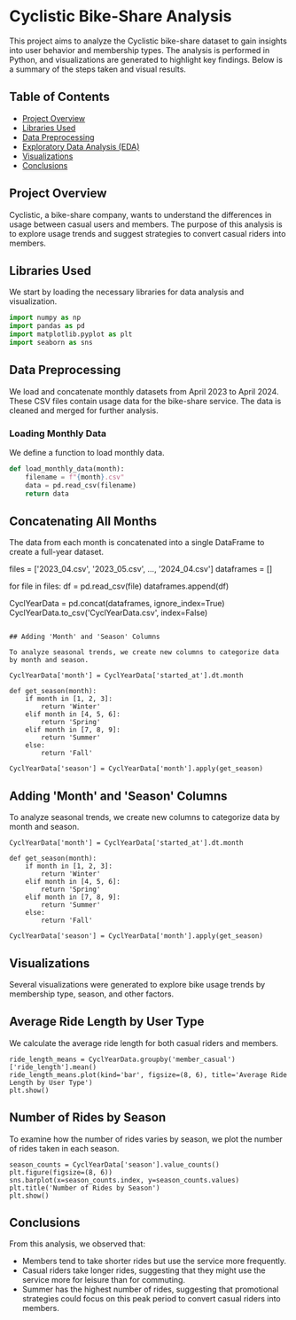 # Cyclistic Bike-Share Analysis

This project aims to analyze the Cyclistic bike-share dataset to gain insights into user behavior and membership types. The analysis is performed in Python, and visualizations are generated to highlight key findings. Below is a summary of the steps taken and visual results.

## Table of Contents

- [Project Overview](#project-overview)
- [Libraries Used](#libraries-used)
- [Data Preprocessing](#data-preprocessing)
- [Exploratory Data Analysis (EDA)](#exploratory-data-analysis-eda)
- [Visualizations](#visualizations)
- [Conclusions](#conclusions)

## Project Overview

Cyclistic, a bike-share company, wants to understand the differences in usage between casual users and members. The purpose of this analysis is to explore usage trends and suggest strategies to convert casual riders into members.

## Libraries Used

We start by loading the necessary libraries for data analysis and visualization.

```python
import numpy as np
import pandas as pd
import matplotlib.pyplot as plt
import seaborn as sns
```


## Data Preprocessing

We load and concatenate monthly datasets from April 2023 to April 2024. These CSV files contain usage data for the bike-share service. The data is cleaned and merged for further analysis.

### Loading Monthly Data

We define a function to load monthly data.

```python
def load_monthly_data(month):
    filename = f"{month}.csv"
    data = pd.read_csv(filename)
    return data
```
## Concatenating All Months

The data from each month is concatenated into a single DataFrame to create a full-year dataset.

files = ['2023_04.csv', '2023_05.csv', ..., '2024_04.csv']
dataframes = []

for file in files:
    df = pd.read_csv(file)
    dataframes.append(df)

CyclYearData = pd.concat(dataframes, ignore_index=True)
CyclYearData.to_csv('CyclYearData.csv', index=False)
```

## Adding 'Month' and 'Season' Columns

To analyze seasonal trends, we create new columns to categorize data by month and season.

CyclYearData['month'] = CyclYearData['started_at'].dt.month

def get_season(month):
    if month in [1, 2, 3]:
        return 'Winter'
    elif month in [4, 5, 6]:
        return 'Spring'
    elif month in [7, 8, 9]:
        return 'Summer'
    else:
        return 'Fall'

CyclYearData['season'] = CyclYearData['month'].apply(get_season)

```

## Adding 'Month' and 'Season' Columns

To analyze seasonal trends, we create new columns to categorize data by month and season.

```
CyclYearData['month'] = CyclYearData['started_at'].dt.month

def get_season(month):
    if month in [1, 2, 3]:
        return 'Winter'
    elif month in [4, 5, 6]:
        return 'Spring'
    elif month in [7, 8, 9]:
        return 'Summer'
    else:
        return 'Fall'

CyclYearData['season'] = CyclYearData['month'].apply(get_season)

```

## Visualizations

Several visualizations were generated to explore bike usage trends by membership type, season, and other factors.

## Average Ride Length by User Type

We calculate the average ride length for both casual riders and members.

```
ride_length_means = CyclYearData.groupby('member_casual')['ride_length'].mean()
ride_length_means.plot(kind='bar', figsize=(8, 6), title='Average Ride Length by User Type')
plt.show()
```

## Number of Rides by Season

To examine how the number of rides varies by season, we plot the number of rides taken in each season.

```
season_counts = CyclYearData['season'].value_counts()
plt.figure(figsize=(8, 6))
sns.barplot(x=season_counts.index, y=season_counts.values)
plt.title('Number of Rides by Season')
plt.show()

```

## Conclusions

From this analysis, we observed that:
- Members tend to take shorter rides but use the service more frequently.
- Casual riders take longer rides, suggesting that they might use the service more for leisure than for commuting.
- Summer has the highest number of rides, suggesting that promotional strategies could focus on this peak period to convert casual riders into members.
